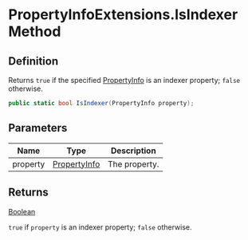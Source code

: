 # PropertyInfoExtensions.IsIndexer Method
## Definition

Returns `true` if the specified [PropertyInfo](https://learn.microsoft.com/en-gb/dotnet/api/System.Reflection.PropertyInfo) is an indexer property; `false` otherwise.

```c#
public static bool IsIndexer(PropertyInfo property);
```

## Parameters

| Name | Type | Description |
| ---- | ---- | ----------- |
| property | [PropertyInfo](https://learn.microsoft.com/en-gb/dotnet/api/System.Reflection.PropertyInfo) | The property. |

## Returns

[Boolean](https://learn.microsoft.com/en-gb/dotnet/api/System.Boolean)

`true` if `property` is an indexer property; `false` otherwise.
